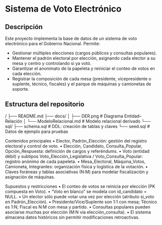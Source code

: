 # Sistema de Voto Electrónico

## Descripción  
Este proyecto implementa la base de datos de un sistema de voto electrónico para el Gobierno Nacional. Permite:

- Gestionar múltiples elecciones (cargos públicos y consultas populares).  
- Mantener el padrón electoral por elección, asignando cada elector a su mesa y centro y controlando si ya votó.  
- Garantizar el anonimato de la papeleta y reiniciar el conteo de votos en cada elección.  
- Registrar la composición de cada mesa (presidente, vicepresidente o suplente, técnico, fiscales) y el parque de máquinas y camionetas de soporte.

## Estructura del repositorio  
/
├── README.md
├── docs/
│   ├── DER.png               # Diagrama Entidad–Relación
│   └── ModeloRelacional.md   # Modelo relacional derivado
└── sql/
├── schema.sql            # DDL: creación de tablas y claves
└── seed.sql              # Datos de ejemplo para pruebas

Contenidos principales
	•	Elector, Padrón_Elección: gestión del registro electoral y control de voto.
	•	Elección, Candidato, Consulta_Popular, Opción_Respuesta: definición de cargos y referéndums.
	•	Voto (entidad débil) y subtipos Voto_Elección_Legislativa / Voto_Consulta_Popular: registro anónimo de cada papeleta.
	•	Mesa_Electoral, Máquina_Votos, Camioneta, Integrantes: organización física y logística de la votación.
	•	Claves foráneas y tablas asociativas (N:M) para modelar fiscalización y asignación de máquinas.

Supuestos y restricciones
	•	El conteo de votos se reinicia por elección (PK compuesta en Voto).
	•	“Voto en blanco” se modela con id_candidato = NULL.
	•	Un elector sólo puede votar una vez por elección (atributo si_voto en Padrón_Elección).
	•	Presidente/Vice/Suplente son 1:1 con mesa; Técnico es 1:N; Fiscal es N:M con mesa y partido.
	•	Consultas populares pueden asociarse muchas por elección (M:N via elección_consulta).
	•	El sistema almacena datos históricos sin permitir modificaciones retroactivas.
